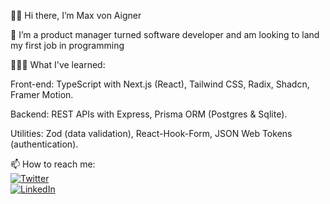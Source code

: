 ✌🏼 Hi there, I’m Max von Aigner

👀 I’m a product manager turned software developer and am looking to land my first job in programming 

👨🏻‍💻 What I've learned: 

Front-end: 
TypeScript with Next.js (React), Tailwind CSS, Radix, Shadcn, Framer Motion.

Backend: 
REST APIs with Express, Prisma ORM (Postgres & Sqlite).

Utilities: 
Zod (data validation), React-Hook-Form, JSON Web Tokens (authentication).

📫 How to reach me:
<br/>
[![Twitter](https://img.shields.io/badge/Twitter-%231DA1F2?style=for-the-badge&logo=twitter&logoColor=white)](https://twitter.com/MaxVonAigner)
<br/>
[![LinkedIn](https://img.shields.io/badge/-LinkedIn-black.svg?style=for-the-badge&logo=linkedin&colorB=555)](https://www.linkedin.com/in/vonaigner/)
